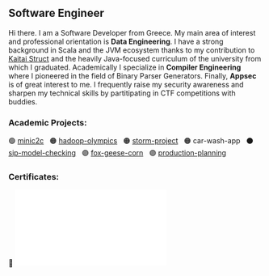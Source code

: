 ## Software Engineer
Hi there. I am a Software Developer from Greece. My main area of interest and professional orientation is **Data Engineering**. I have a strong background in Scala and the JVM ecosystem thanks to my contribution to [Kaitai Struct](https://kaitai.io/) and the heavily Java-focused curriculum of the university from which I graduated. Academically I specialize in **Compiler Engineering** where I pioneered in the field of Binary Parser Generators. Finally, **Appsec** is of great interest to me. I frequently raise my security awareness and sharpen my technical skills by partitipating in CTF competitions with buddies.

### Academic Projects:
:green_circle: [minic2c](https://github.com/sealmove/minic2c) &nbsp;
:orange_circle: [hadoop-olympics](https://github.com/sealmove/hadoop-olympics) &nbsp;
:orange_circle: [storm-project](https://github.com/Circe-s-House/storm-project) &nbsp;
:orange_circle: car-wash-app &nbsp;
:black_circle: [sip-model-checking](https://github.com/sealmove/sip-model-checking) &nbsp;
:purple_circle: [fox-geese-corn](https://github.com/sealmove/fox-geese-corn) &nbsp;
:purple_circle: [production-planning](https://github.com/sealmove/production-planning) &nbsp;

### Certificates:
:black_flag: ![Cyber Apocalypse CTF](CTF-Cyber-Apocalypse-sealmove.pdf?raw=true "Cyber Apocalypse CTF")
